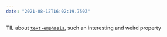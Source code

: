 ```yaml
---
date: "2021-08-12T16:02:19.750Z"
---
```


TIL about [`text-emphasis`](https://css-tricks.com/almanac/properties/t/text-emphasis/), such an interesting and weird property

